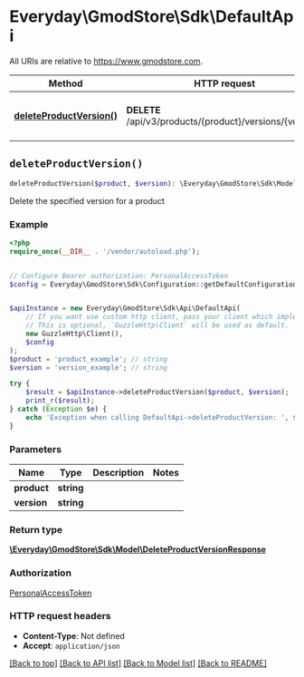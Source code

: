 # Everyday\GmodStore\Sdk\DefaultApi

All URIs are relative to https://www.gmodstore.com.

Method | HTTP request | Description
------------- | ------------- | -------------
[**deleteProductVersion()**](DefaultApi.md#deleteProductVersion) | **DELETE** /api/v3/products/{product}/versions/{version} | Delete the specified version for a product


## `deleteProductVersion()`

```php
deleteProductVersion($product, $version): \Everyday\GmodStore\Sdk\Model\DeleteProductVersionResponse
```

Delete the specified version for a product

### Example

```php
<?php
require_once(__DIR__ . '/vendor/autoload.php');


// Configure Bearer authorization: PersonalAccessToken
$config = Everyday\GmodStore\Sdk\Configuration::getDefaultConfiguration()->setAccessToken('YOUR_ACCESS_TOKEN');


$apiInstance = new Everyday\GmodStore\Sdk\Api\DefaultApi(
    // If you want use custom http client, pass your client which implements `GuzzleHttp\ClientInterface`.
    // This is optional, `GuzzleHttp\Client` will be used as default.
    new GuzzleHttp\Client(),
    $config
);
$product = 'product_example'; // string
$version = 'version_example'; // string

try {
    $result = $apiInstance->deleteProductVersion($product, $version);
    print_r($result);
} catch (Exception $e) {
    echo 'Exception when calling DefaultApi->deleteProductVersion: ', $e->getMessage(), PHP_EOL;
}
```

### Parameters

Name | Type | Description  | Notes
------------- | ------------- | ------------- | -------------
 **product** | **string**|  |
 **version** | **string**|  |

### Return type

[**\Everyday\GmodStore\Sdk\Model\DeleteProductVersionResponse**](../Model/DeleteProductVersionResponse.md)

### Authorization

[PersonalAccessToken](../../README.md#PersonalAccessToken)

### HTTP request headers

- **Content-Type**: Not defined
- **Accept**: `application/json`

[[Back to top]](#) [[Back to API list]](../../README.md#endpoints)
[[Back to Model list]](../../README.md#models)
[[Back to README]](../../README.md)
